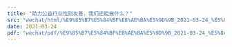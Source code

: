 ```yaml
---
title: "助力公益行业性别友善，我们还能做什么？"
src: "wechat/html/%E9%85%B7%E5%84%BF%E8%AE%BA%E5%9D%9B_2021-03-24_%E5%8A%A9%E5%8A%9B%E5%85%AC%E7%9B%8A%E8%A1%8C%E4%B8%9A%E6%80%A7%E5%88%AB%E5%8F%8B%E5%96%84%EF%BC%8C%E6%88%91%E4%BB%AC%E8%BF%98%E8%83%BD%E5%81%9A%E4%BB%80%E4%B9%88%EF%BC%9F.html"
date: 2021-03-24
pdf: "wechat/pdf/%E9%85%B7%E5%84%BF%E8%AE%BA%E5%9D%9B_2021-03-24_%E5%8A%A9%E5%8A%9B%E5%85%AC%E7%9B%8A%E8%A1%8C%E4%B8%9A%E6%80%A7%E5%88%AB%E5%8F%8B%E5%96%84%EF%BC%8C%E6%88%91%E4%BB%AC%E8%BF%98%E8%83%BD%E5%81%9A%E4%BB%80%E4%B9%88%EF%BC%9F.pdf"
---
```

